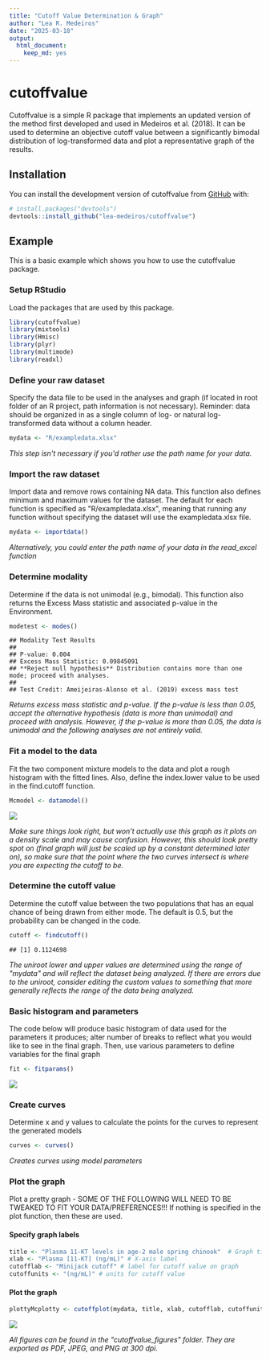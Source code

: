 ```yaml
---
title: "Cutoff Value Determination & Graph"
author: "Lea R. Medeiros"
date: "2025-03-18"
output:
  html_document:
    keep_md: yes
---
```


<!-- README.md is generated from README.Rmd. Please edit that file -->



# cutoffvalue

Cutoffvalue is a simple R package that implements an updated version of
the method first developed and used in Medeiros et al. (2018). It can be
used to determine an objective cutoff value between a significantly
bimodal distribution of log-transformed data and plot a representative
graph of the results.

## Installation

You can install the development version of cutoffvalue from [GitHub](https://github.com/lea-medeiros/cutoffvalue.git) with:

``` r
# install.packages("devtools")
devtools::install_github("lea-medeiros/cutoffvalue")
```

## Example

This is a basic example which shows you how to use the cutoffvalue package.

### Setup RStudio
Load the packages that are used by this package.

``` r
library(cutoffvalue)
library(mixtools)
library(Hmisc)
library(plyr)
library(multimode)
library(readxl)
```

### Define your raw dataset
Specify the data file to be used in the analyses and graph (if located in root folder of an R project, path information is not necessary). Reminder: data should be organized in as a single column of log- or natural log-transformed data without a column header.

``` r
mydata <- "R/exampledata.xlsx"
```

_This step isn't necessary if you'd rather use the path name for your data._

### Import the raw dataset
Import data and remove rows containing NA data. This function also defines minimum and maximum values for the dataset. The default for each function is specified as "R/exampledata.xlsx", meaning that running any function without specifying the dataset will use the exampledata.xlsx file.

``` r
mydata <- importdata()
```

_Alternatively, you could enter the path name of your data in the read_excel function_

### Determine modality
Determine if the data is not unimodal (e.g., bimodal). This function also returns the Excess Mass statistic and associated p-value in the Environment. 

``` r
modetest <- modes()
```

```
## Modality Test Results
## 
## P-value: 0.004 
## Excess Mass Statistic: 0.09845091 
## **Reject null hypothesis** Distribution contains more than one mode; proceed with analyses.
## 
## Test Credit: Ameijeiras-Alonso et al. (2019) excess mass test
```

_Returns excess mass statistic and p-value. If the p-value is less than 0.05, accept the alternative hypothesis (data is more than unimodal) and proceed with analysis. However, if the p-value is more than 0.05, the data is unimodal and the following analyses are not entirely valid._

### Fit a model to the data
Fit the two component mixture models to the data and plot a rough histogram with the fitted lines. Also, define the index.lower value to be used in the find.cutoff function.

``` r
Mcmodel <- datamodel()
```

<img src="cutoffvalue_figures/model-data-1.jpeg" style="display: block; margin: auto;" />

_Make sure things look right, but won’t actually use this graph as it plots on a density scale and may cause confusion. However, this should look pretty spot on (final graph will just be scaled up by a constant determined later on), so make sure that the point where the two curves intersect is where you are expecting the cutoff to be._

### Determine the cutoff value
Determine the cutoff value between the two populations that has an equal chance of being drawn from either mode. The default is 0.5, but the probability can be changed in the code.

``` r
cutoff <- findcutoff()
```

```
## [1] 0.1124698
```

_The uniroot lower and upper values are determined using the range of "mydata" and will reflect the dataset being analyzed. If there are errors due to the uniroot, consider editing the custom values to something that more generally reflects the range of the data being analyzed._

### Basic histogram and parameters
The code below will produce basic histogram of data used for the parameters it produces; alter number of breaks to reflect what you would like to see in the final graph. Then, use various parameters to define variables for the final graph

``` r
fit <- fitparams()
```

<img src="cutoffvalue_figures/basic-histogram-1.jpeg" style="display: block; margin: auto;" />

### Create curves
Determine x and y values to calculate the points for the curves to represent the generated models

``` r
curves <- curves()
```

_Creates curves using model parameters_

### Plot the graph
Plot a pretty graph - SOME OF THE FOLLOWING WILL NEED TO BE TWEAKED TO FIT YOUR DATA/PREFERENCES!!! If nothing is specified in the plot function, then these are used.

#### Specify graph labels

``` r
title <- "Plasma 11-KT levels in age-2 male spring chinook"  # Graph title
xlab <- "Plasma [11-KT] (ng/mL)" # X-axis label
cutofflab <- "Minijack cutoff" # label for cutoff value on graph
cutoffunits <- "(ng/mL)" # units for cutoff value
```

#### Plot the graph

``` r
plottyMcplotty <- cutoffplot(mydata, title, xlab, cutofflab, cutoffunits)
```

<img src="cutoffvalue_figures/pretty_graph-1.jpeg" style="display: block; margin: auto;" />

_All figures can be found in the "cutoffvalue_figures" folder. They are exported as PDF, JPEG, and PNG at 300 dpi._
